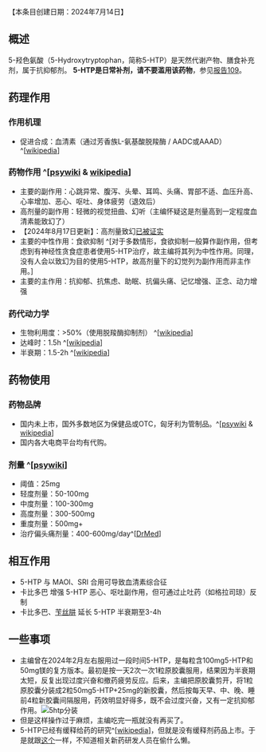 ﻿【本条目创建日期：2024年7月14日】
## 概述
5-羟色氨酸（5-Hydroxytryptophan，简称5-HTP）是天然代谢产物、膳食补充剂，属于抗抑郁剂。
**5-HTP是日常补剂，请不要滥用该药物**，参见[报告109](https://overspeed.wiki/report/RP109/)。
## 药理作用
### 作用机理
- 促进合成：血清素（通过芳香族L-氨基酸脱羧酶 / AADC或AAAD）^[[wikipedia](https://en.wikipedia.org/wiki/5-Hydroxytryptophan#Metabolism)]
### 药物作用 ^[[psywiki](https://m.psychonautwiki.org/w/index.php?title=5-Hydroxytryptophan&_=#Subjective_effects) & [wikipedia](https://en.wikipedia.org/wiki/5-Hydroxytryptophan#Side_effects)]
- 主要的副作用：心跳异常、腹泻、头晕、耳鸣、头痛、胃部不适、血压升高、心率增加、恶心、呕吐、身体疲劳（退效后）
- 高剂量的副作用：轻微的视觉扭曲、幻听（主编怀疑这是剂量高到一定程度血清素能致幻了）
- 【2024年8月17日更新】：高剂量致幻[已被证实](https://overspeed.wiki/report/RP109/)
- 主要的中性作用：食欲抑制 ^[对于多数情形，食欲抑制一般算作副作用，但考虑到有神经性贪食症患者使用5-HTP治疗，故主编将其列为中性作用。同理，没有人会以致幻为目的使用5-HTP，故高剂量下的幻觉列为副作用而非主作用。]
- 主要的主作用：抗抑郁、抗焦虑、助眠、抗偏头痛、记忆增强、正念、动力增强
### 药代动力学
- 生物利用度：>50%（使用脱羧酶抑制剂） ^[[wikipedia](https://en.wikipedia.org/wiki/5-Hydroxytryptophan#Absorption)]
- 达峰时：1.5h ^[[wikipedia](https://en.wikipedia.org/wiki/5-Hydroxytryptophan#Pharmacokinetics)]
- 半衰期：1.5-2h ^[[wikipedia](https://en.wikipedia.org/wiki/5-Hydroxytryptophan#Pharmacokinetics)]
## 药物使用
### 药物品牌
- 国内未上市，国外多数地区为保健品或OTC，匈牙利为管制品。^[[psywiki](https://m.psychonautwiki.org/w/index.php?title=5-Hydroxytryptophan&_=#Legal_status) & [wikipedia](https://en.wikipedia.org/wiki/5-Hydroxytryptophan#Regulatory_status)]
- 国内各大电商平台均有代购。
### 剂量 ^[[psywiki](https://m.psychonautwiki.org/w/index.php?title=5-Hydroxytryptophan)]
- 阈值：25mg
- 轻度剂量：50-100mg
- 中度剂量：100-300mg
- 高度剂量：300-500mg
- 重度剂量：500mg+
- 治疗偏头痛剂量：400-600mg/day^[[DrMed](https://www.drmed.cn/natural/migraine-headaches/3)]
## 相互作用
- 5-HTP 与 MAOI、SRI 合用可导致血清素综合征
- 卡比多巴 增强 5-HTP 恶心、呕吐副作用，但可通过止吐药（如格拉司琼）反制
- 卡比多巴、[苄丝肼](/drug/多巴丝肼) 延长 5-HTP 半衰期至3-4h
## 一些事项
- 主编曾在2024年2月左右服用过一段时间5-HTP，是每粒含100mg5-HTP和50mg镁的复方版本。最初是按一天2次一次1粒原胶囊服用，结果因为半衰期太短，反复出现过度兴奋和撤药疲劳反应。后来，主编把原胶囊剪开，将1粒原胶囊分装成2粒50mg5-HTP+25mg的新胶囊，然后按每天早、中、晚、睡前4粒新胶囊间隔服用，药效明显好得多，既不会过度兴奋，又有一定抗抑郁作用。![5htp分装](/imgs/5htp分装.jpg)
- 但是这样操作过于麻烦，主编吃完一瓶就没有再买了。
- 5-HTP已经有缓释给药的研究^[[wikipedia](https://en.wikipedia.org/wiki/5-Hydroxytryptophan#5-HTP_slow-release)]，但就是没有缓释剂药品上市。于是就跟[这个](/drug/NMDA抗抑郁)一样，不知道相关新药研发人员在偷什么懒。

